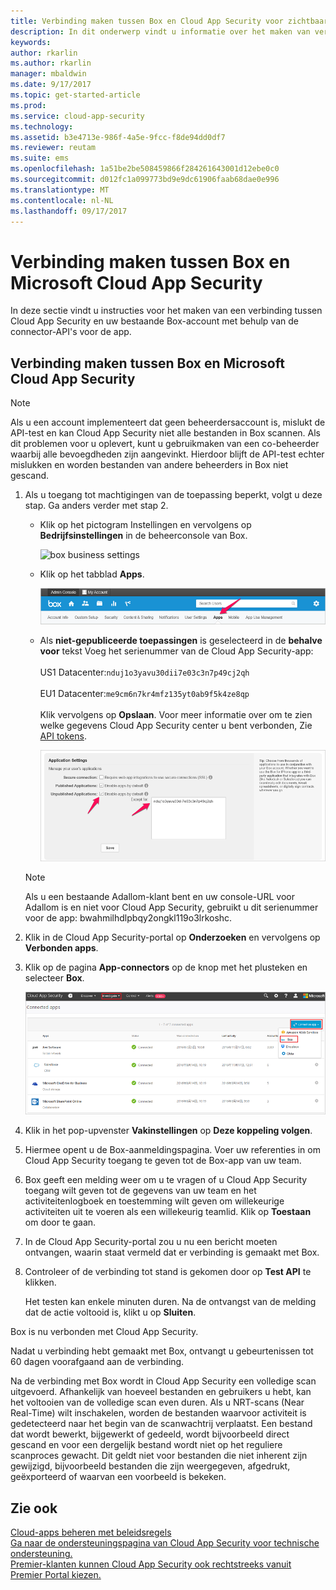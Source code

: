 ```yaml
---
title: Verbinding maken tussen Box en Cloud App Security voor zichtbaarheid en gebruikscontrole | Microsoft Docs
description: In dit onderwerp vindt u informatie over het maken van verbinding tussen de Box-app en Cloud App Security via de API-connector.
keywords: 
author: rkarlin
ms.author: rkarlin
manager: mbaldwin
ms.date: 9/17/2017
ms.topic: get-started-article
ms.prod: 
ms.service: cloud-app-security
ms.technology: 
ms.assetid: b3e4713e-986f-4a5e-9fcc-f8de94dd0df7
ms.reviewer: reutam
ms.suite: ems
ms.openlocfilehash: 1a51be2be508459866f284261643001d12ebe0c0
ms.sourcegitcommit: d012fc1a099773bd9e9dc61906faab68dae0e996
ms.translationtype: MT
ms.contentlocale: nl-NL
ms.lasthandoff: 09/17/2017
---
```

# <a name="connect-box-to-microsoft-cloud-app-security"></a>Verbinding maken tussen Box en Microsoft Cloud App Security
In deze sectie vindt u instructies voor het maken van een verbinding tussen Cloud App Security en uw bestaande Box-account met behulp van de connector-API's voor de app.  
  
## <a name="how-to-connect-box-to-cloud-app-security"></a>Verbinding maken tussen Box en Microsoft Cloud App Security  
  
> [!NOTE]  
>  Als u een account implementeert dat geen beheerdersaccount is, mislukt de API-test en kan Cloud App Security niet alle bestanden in Box scannen. Als dit problemen voor u oplevert, kunt u gebruikmaken van een co-beheerder waarbij alle bevoegdheden zijn aangevinkt. Hierdoor blijft de API-test echter mislukken en worden bestanden van andere beheerders in Box niet gescand.  
  
1.  Als u toegang tot machtigingen van de toepassing beperkt, volgt u deze stap. Ga anders verder met stap 2.  
  
    -   Klik op het pictogram Instellingen en vervolgens op **Bedrijfsinstellingen** in de beheerconsole van Box.  
  
         ![box business settings](./media/box-business-settings.png "box business settings")  
  
    -   Klik op het tabblad **Apps**.  
  
         ![box apps](./media/box-apps.png "box apps")  
  
    -   Als **niet-gepubliceerde toepassingen** is geselecteerd in de **behalve voor** tekst Voeg het serienummer van de Cloud App Security-app:<br></br>US1 Datacenter:`nduj1o3yavu30dii7e03c3n7p49cj2qh` <br></br>EU1 Datacenter:`me9cm6n7kr4mfz135yt0ab9f5k4ze8qp`<br></br>Klik vervolgens op **Opslaan**. Voor meer informatie over om te zien welke gegevens Cloud App Security center u bent verbonden, Zie [API tokens](api-tokens.md). 
  
         ![box settings except for](./media/box-settings-except-for.png "box settings except for")  
  
    > [!NOTE]  
    >  Als u een bestaande Adallom-klant bent en uw console-URL voor Adallom is en niet voor Cloud App Security, gebruikt u dit serienummer voor de app: bwahmilhdlpbqy2ongkl119o3lrkoshc.  
  
2.  Klik in de Cloud App Security-portal op **Onderzoeken** en vervolgens op **Verbonden apps**.  
  
3.  Klik op de pagina **App-connectors** op de knop met het plusteken en selecteer **Box**.  
  
     ![connect box](./media/connect-box.png "connect box")  
  
4.  Klik in het pop-upvenster **Vakinstellingen** op **Deze koppeling volgen**.  
  
5.  Hiermee opent u de Box-aanmeldingspagina. Voer uw referenties in om Cloud App Security toegang te geven tot de Box-app van uw team.  
  
6.  Box geeft een melding weer om u te vragen of u Cloud App Security toegang wilt geven tot de gegevens van uw team en het activiteitenlogboek en toestemming wilt geven om willekeurige activiteiten uit te voeren als een willekeurig teamlid. Klik op **Toestaan** om door te gaan.  
  
7.  In de Cloud App Security-portal zou u nu een bericht moeten ontvangen, waarin staat vermeld dat er verbinding is gemaakt met Box.  
  
8.  Controleer of de verbinding tot stand is gekomen door op **Test API** te klikken.  
  
     Het testen kan enkele minuten duren. Na de ontvangst van de melding dat de actie voltooid is, klikt u op **Sluiten**.  
  
Box is nu verbonden met Cloud App Security.  
 
Nadat u verbinding hebt gemaakt met Box, ontvangt u gebeurtenissen tot 60 dagen voorafgaand aan de verbinding.
  
Na de verbinding met Box wordt in Cloud App Security een volledige scan uitgevoerd. Afhankelijk van hoeveel bestanden en gebruikers u hebt, kan het voltooien van de volledige scan even duren. Als u NRT-scans (Near Real-Time) wilt inschakelen, worden de bestanden waarvoor activiteit is gedetecteerd naar het begin van de scanwachtrij verplaatst. Een bestand dat wordt bewerkt, bijgewerkt of gedeeld, wordt bijvoorbeeld direct gescand en voor een dergelijk bestand wordt niet op het reguliere scanproces gewacht. Dit geldt niet voor bestanden die niet inherent zijn gewijzigd, bijvoorbeeld bestanden die zijn weergegeven, afgedrukt, geëxporteerd of waarvan een voorbeeld is bekeken.
  
## <a name="see-also"></a>Zie ook  
[Cloud-apps beheren met beleidsregels](control-cloud-apps-with-policies.md)   
[Ga naar de ondersteuningspagina van Cloud App Security voor technische ondersteuning.](http://support.microsoft.com/oas/default.aspx?prid=16031)   
[Premier-klanten kunnen Cloud App Security ook rechtstreeks vanuit Premier Portal kiezen.](https://premier.microsoft.com/)  
  
  